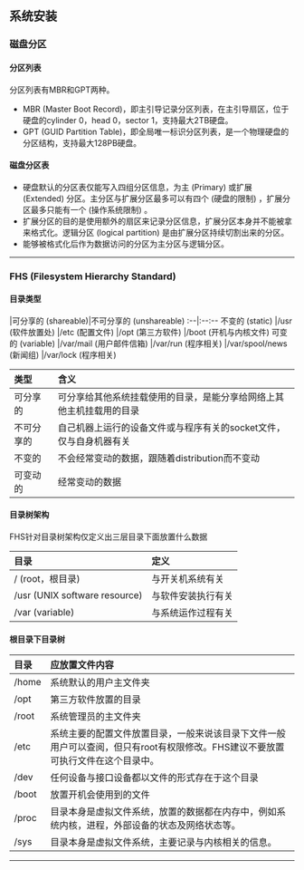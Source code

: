 ## 系统安装

### 磁盘分区
#### 分区列表
分区列表有MBR和GPT两种。
* MBR (Master Boot Record)，即主引导记录分区列表，在主引导扇区，位于硬盘的cylinder 0，head 0，sector 1，支持最大2TB硬盘。
* GPT (GUID Partition Table)，即全局唯一标识分区列表，是一个物理硬盘的分区结构，支持最大128PB硬盘。

#### 磁盘分区表
* 硬盘默认的分区表仅能写入四组分区信息，为主 (Primary) 或扩展 (Extended) 分区。主分区与扩展分区最多可以有四个 (硬盘的限制) ，扩展分区最多只能有一个 (操作系统限制) 。
* 扩展分区的目的是使用额外的扇区来记录分区信息，扩展分区本身并不能被拿来格式化。逻辑分区 (logical partition) 是由扩展分区持续切割出来的分区。
* 能够被格式化后作为数据访问的分区为主分区与逻辑分区。

***

### FHS (Filesystem Hierarchy Standard)
#### 目录类型
|可分享的 (shareable)|不可分享的 (unshareable)
:--|:--:--
不变的 (static) |/usr (软件放置处) |/etc (配置文件)
|/opt (第三方软件) |/boot (开机与内核文件)
可变的 (variable) |/var/mail (用户邮件信箱) |/var/run (程序相关)
|/var/spool/news (新闻组) |/var/lock (程序相关)

类型|含义
:--|:--
可分享的|可分享给其他系统挂载使用的目录，是能分享给网络上其他主机挂载用的目录
不可分享的|自己机器上运行的设备文件或与程序有关的socket文件，仅与自身机器有关
不变的|不会经常变动的数据，跟随着distribution而不变动
可变动的|经常变动的数据

#### 目录树架构
FHS针对目录树架构仅定义出三层目录下面放置什么数据

目录|定义
:--|:--
/ (root，根目录) |与开关机系统有关
/usr (UNIX software resource) |与软件安装执行有关
/var (variable) |与系统运作过程有关

#### 根目录下目录树
目录|应放置文件内容
:--|:--
/home|系统默认的用户主文件夹
/opt|第三方软件放置的目录
/root|系统管理员的主文件夹
/etc|系统主要的配置文件放置目录，一般来说该目录下文件一般用户可以查阅，但只有root有权限修改。FHS建议不要放置可执行文件在这个目录中。
/dev|任何设备与接口设备都以文件的形式存在于这个目录
/boot|放置开机会使用到的文件
/proc|目录本身是虚拟文件系统，放置的数据都在内存中，例如系统内核，进程，外部设备的状态及网络状态等。
/sys|目录本身是虚拟文件系统，主要记录与内核相关的信息。

***
